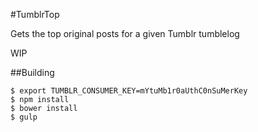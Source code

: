 #TumblrTop

Gets the top original posts for a given Tumblr tumblelog

WIP

##Building

```
$ export TUMBLR_CONSUMER_KEY=mYtuMb1r0aUthC0nSuMerKey
$ npm install
$ bower install
$ gulp
```


